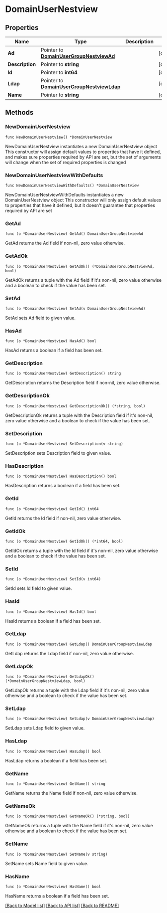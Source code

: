 # DomainUserNestview

## Properties

Name | Type | Description | Notes
------------ | ------------- | ------------- | -------------
**Ad** | Pointer to [**DomainUserGroupNestviewAd**](DomainUserGroupNestviewAd.md) |  | [optional] 
**Description** | Pointer to **string** |  | [optional] 
**Id** | Pointer to **int64** |  | [optional] 
**Ldap** | Pointer to [**DomainUserGroupNestviewLdap**](DomainUserGroupNestviewLdap.md) |  | [optional] 
**Name** | Pointer to **string** |  | [optional] 

## Methods

### NewDomainUserNestview

`func NewDomainUserNestview() *DomainUserNestview`

NewDomainUserNestview instantiates a new DomainUserNestview object
This constructor will assign default values to properties that have it defined,
and makes sure properties required by API are set, but the set of arguments
will change when the set of required properties is changed

### NewDomainUserNestviewWithDefaults

`func NewDomainUserNestviewWithDefaults() *DomainUserNestview`

NewDomainUserNestviewWithDefaults instantiates a new DomainUserNestview object
This constructor will only assign default values to properties that have it defined,
but it doesn't guarantee that properties required by API are set

### GetAd

`func (o *DomainUserNestview) GetAd() DomainUserGroupNestviewAd`

GetAd returns the Ad field if non-nil, zero value otherwise.

### GetAdOk

`func (o *DomainUserNestview) GetAdOk() (*DomainUserGroupNestviewAd, bool)`

GetAdOk returns a tuple with the Ad field if it's non-nil, zero value otherwise
and a boolean to check if the value has been set.

### SetAd

`func (o *DomainUserNestview) SetAd(v DomainUserGroupNestviewAd)`

SetAd sets Ad field to given value.

### HasAd

`func (o *DomainUserNestview) HasAd() bool`

HasAd returns a boolean if a field has been set.

### GetDescription

`func (o *DomainUserNestview) GetDescription() string`

GetDescription returns the Description field if non-nil, zero value otherwise.

### GetDescriptionOk

`func (o *DomainUserNestview) GetDescriptionOk() (*string, bool)`

GetDescriptionOk returns a tuple with the Description field if it's non-nil, zero value otherwise
and a boolean to check if the value has been set.

### SetDescription

`func (o *DomainUserNestview) SetDescription(v string)`

SetDescription sets Description field to given value.

### HasDescription

`func (o *DomainUserNestview) HasDescription() bool`

HasDescription returns a boolean if a field has been set.

### GetId

`func (o *DomainUserNestview) GetId() int64`

GetId returns the Id field if non-nil, zero value otherwise.

### GetIdOk

`func (o *DomainUserNestview) GetIdOk() (*int64, bool)`

GetIdOk returns a tuple with the Id field if it's non-nil, zero value otherwise
and a boolean to check if the value has been set.

### SetId

`func (o *DomainUserNestview) SetId(v int64)`

SetId sets Id field to given value.

### HasId

`func (o *DomainUserNestview) HasId() bool`

HasId returns a boolean if a field has been set.

### GetLdap

`func (o *DomainUserNestview) GetLdap() DomainUserGroupNestviewLdap`

GetLdap returns the Ldap field if non-nil, zero value otherwise.

### GetLdapOk

`func (o *DomainUserNestview) GetLdapOk() (*DomainUserGroupNestviewLdap, bool)`

GetLdapOk returns a tuple with the Ldap field if it's non-nil, zero value otherwise
and a boolean to check if the value has been set.

### SetLdap

`func (o *DomainUserNestview) SetLdap(v DomainUserGroupNestviewLdap)`

SetLdap sets Ldap field to given value.

### HasLdap

`func (o *DomainUserNestview) HasLdap() bool`

HasLdap returns a boolean if a field has been set.

### GetName

`func (o *DomainUserNestview) GetName() string`

GetName returns the Name field if non-nil, zero value otherwise.

### GetNameOk

`func (o *DomainUserNestview) GetNameOk() (*string, bool)`

GetNameOk returns a tuple with the Name field if it's non-nil, zero value otherwise
and a boolean to check if the value has been set.

### SetName

`func (o *DomainUserNestview) SetName(v string)`

SetName sets Name field to given value.

### HasName

`func (o *DomainUserNestview) HasName() bool`

HasName returns a boolean if a field has been set.


[[Back to Model list]](../README.md#documentation-for-models) [[Back to API list]](../README.md#documentation-for-api-endpoints) [[Back to README]](../README.md)



